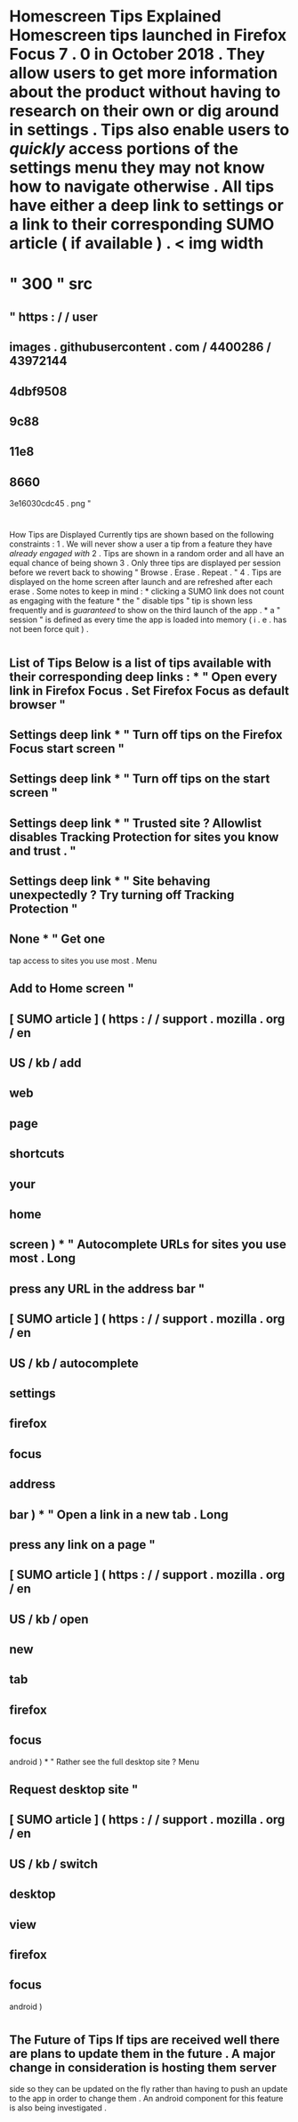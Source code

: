 #
#
Homescreen
Tips
Explained
Homescreen
tips
launched
in
Firefox
Focus
7
.
0
in
October
2018
.
They
allow
users
to
get
more
information
about
the
product
without
having
to
research
on
their
own
or
dig
around
in
settings
.
Tips
also
enable
users
to
_quickly_
access
portions
of
the
settings
menu
they
may
not
know
how
to
navigate
otherwise
.
All
tips
have
either
a
deep
link
to
settings
or
a
link
to
their
corresponding
SUMO
article
(
if
available
)
.
<
img
width
=
"
300
"
src
=
"
https
:
/
/
user
-
images
.
githubusercontent
.
com
/
4400286
/
43972144
-
4dbf9508
-
9c88
-
11e8
-
8660
-
3e16030cdc45
.
png
"
>
#
#
How
Tips
are
Displayed
Currently
tips
are
shown
based
on
the
following
constraints
:
1
.
We
will
never
show
a
user
a
tip
from
a
feature
they
have
_already
engaged
with_
2
.
Tips
are
shown
in
a
random
order
and
all
have
an
equal
chance
of
being
shown
3
.
Only
three
tips
are
displayed
per
session
before
we
revert
back
to
showing
"
Browse
.
Erase
.
Repeat
.
"
4
.
Tips
are
displayed
on
the
home
screen
after
launch
and
are
refreshed
after
each
erase
.
Some
notes
to
keep
in
mind
:
*
clicking
a
SUMO
link
does
not
count
as
engaging
with
the
feature
*
the
"
disable
tips
"
tip
is
shown
less
frequently
and
is
_guaranteed_
to
show
on
the
third
launch
of
the
app
.
*
a
"
session
"
is
defined
as
every
time
the
app
is
loaded
into
memory
(
i
.
e
.
has
not
been
force
quit
)
.
#
#
List
of
Tips
Below
is
a
list
of
tips
available
with
their
corresponding
deep
links
:
*
"
Open
every
link
in
Firefox
Focus
.
Set
Firefox
Focus
as
default
browser
"
-
>
Settings
deep
link
*
"
Turn
off
tips
on
the
Firefox
Focus
start
screen
"
-
>
Settings
deep
link
*
"
Turn
off
tips
on
the
start
screen
"
-
>
Settings
deep
link
*
"
Trusted
site
?
Allowlist
disables
Tracking
Protection
for
sites
you
know
and
trust
.
"
-
>
Settings
deep
link
*
"
Site
behaving
unexpectedly
?
Try
turning
off
Tracking
Protection
"
-
>
None
*
"
Get
one
-
tap
access
to
sites
you
use
most
.
Menu
>
Add
to
Home
screen
"
-
>
[
SUMO
article
]
(
https
:
/
/
support
.
mozilla
.
org
/
en
-
US
/
kb
/
add
-
web
-
page
-
shortcuts
-
your
-
home
-
screen
)
*
"
Autocomplete
URLs
for
sites
you
use
most
.
Long
-
press
any
URL
in
the
address
bar
"
-
>
[
SUMO
article
]
(
https
:
/
/
support
.
mozilla
.
org
/
en
-
US
/
kb
/
autocomplete
-
settings
-
firefox
-
focus
-
address
-
bar
)
*
"
Open
a
link
in
a
new
tab
.
Long
-
press
any
link
on
a
page
"
-
>
[
SUMO
article
]
(
https
:
/
/
support
.
mozilla
.
org
/
en
-
US
/
kb
/
open
-
new
-
tab
-
firefox
-
focus
-
android
)
*
"
Rather
see
the
full
desktop
site
?
Menu
>
Request
desktop
site
"
-
>
[
SUMO
article
]
(
https
:
/
/
support
.
mozilla
.
org
/
en
-
US
/
kb
/
switch
-
desktop
-
view
-
firefox
-
focus
-
android
)
#
#
The
Future
of
Tips
If
tips
are
received
well
there
are
plans
to
update
them
in
the
future
.
A
major
change
in
consideration
is
hosting
them
server
-
side
so
they
can
be
updated
on
the
fly
rather
than
having
to
push
an
update
to
the
app
in
order
to
change
them
.
An
android
component
for
this
feature
is
also
being
investigated
.
